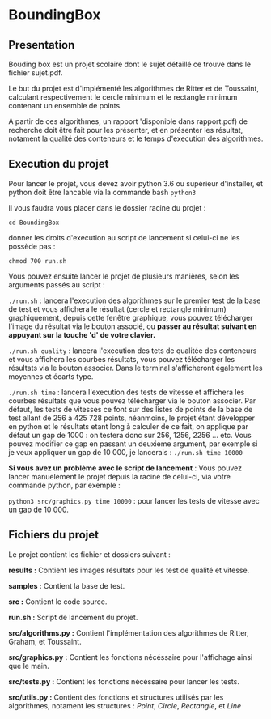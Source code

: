 # BoundingBox

## Presentation 

Bouding box est un projet scolaire dont le sujet détaillé ce trouve dans le fichier sujet.pdf.

Le but du projet est d'implémenté les algorithmes de Ritter et de Toussaint, calculant respectivement le cercle minimum et le rectangle minimum contenant un ensemble de points. 

A partir de ces algorithmes, un rapport 'disponible dans rapport.pdf) de recherche doit être fait pour les présenter, et en présenter les résultat, notament la qualité des conteneurs et le temps d'execution des algorithmes. 

## Execution du projet

Pour lancer le projet, vous devez avoir python 3.6 ou supérieur d'installer, et python doit être lancable via la commande bash `python3`

Il vous faudra vous placer dans le dossier racine du projet :

`cd BoundingBox`

donner les droits d'execution au script de lancement si celui-ci ne les possède pas :

`chmod 700 run.sh`

Vous pouvez ensuite lancer le projet de plusieurs manières, selon les arguments passés au script : 

`./run.sh` : lancera l'execution des algorithmes sur le premier test de la base de test et vous affichera le résultat (cercle et rectangle minimum) graphiquement, depuis cette fenêtre graphique, vous pouvez télécharger l'image du résultat via le bouton associé, ou **passer au résultat suivant en appuyant sur la touche 'd' de votre clavier.**

`./run.sh quality` : lancera l'execution des tets de qualitée des conteneurs et vous affichera les courbes résultats, vous pouvez télécharger les résultats via le bouton associer. Dans le terminal s'afficheront également les moyennes et écarts type.

`./run.sh time` : lancera l'execution des tests de vitesse et affichera les courbes résultats que vous pouvez télécharger via le bouton associer. Par défaut, les tests de vitesses ce font sur des listes de points de la base de test allant de 256 à 425 728 points, néanmoins, le projet étant développer en python et le résultats etant long à calculer de ce fait, on applique par défaut un gap de 1000 : on testera donc sur 256, 1256, 2256 ... etc. 
Vous pouvez modifier ce gap en passant un deuxieme argument, par exemple si je veux appliquer un gap de 10 000, je lancerais : `./run.sh time 10000`

**Si vous avez un problème avec le script de lancement** : Vous pouvez lancer manuelement le projet depuis la racine de celui-ci, via votre commande python, par exemple :

`python3 src/graphics.py time 10000` : pour lancer les tests de vitesse avec un gap de 10 000.

## Fichiers du projet

Le projet contient les fichier et dossiers suivant : 

**results :** Contient les images résultats pour les test de qualité et vitesse.

**samples :** Contient la base de test.

**src :** Contient le code source.

**run.sh :** Script de lancement du projet.

**src/algorithms.py :** Contient l'implémentation des algorithmes de Ritter, Graham, et Toussaint.

**src/graphics.py :** 
Contient les fonctions nécéssaire pour l'affichage ainsi que le main.

**src/tests.py :**
Contient les fonctions nécéssaire pour lancer les tests.

**src/utils.py :** Contient des fonctions et structures utilisés par les algorithmes, notament les structures : *Point*, *Circle*, *Rectangle*, et *Line*